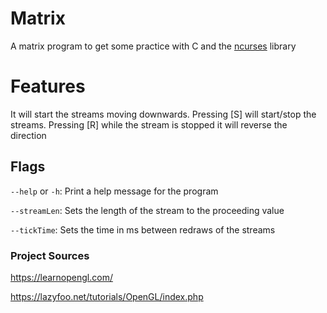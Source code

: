 # Matrix
A matrix program to get some practice with C and the [ncurses](https://github.com/mirror/ncurses) library

# Features

It will start the streams moving downwards. Pressing \[S] will start/stop the streams. Pressing \[R] while the stream is stopped it will reverse the direction

## Flags

`--help` or `-h`: Print a help message for the program

`--streamLen`: Sets the length of the stream to the proceeding value

`--tickTime`: Sets the time in ms between redraws of the streams

### Project Sources

https://learnopengl.com/

https://lazyfoo.net/tutorials/OpenGL/index.php
